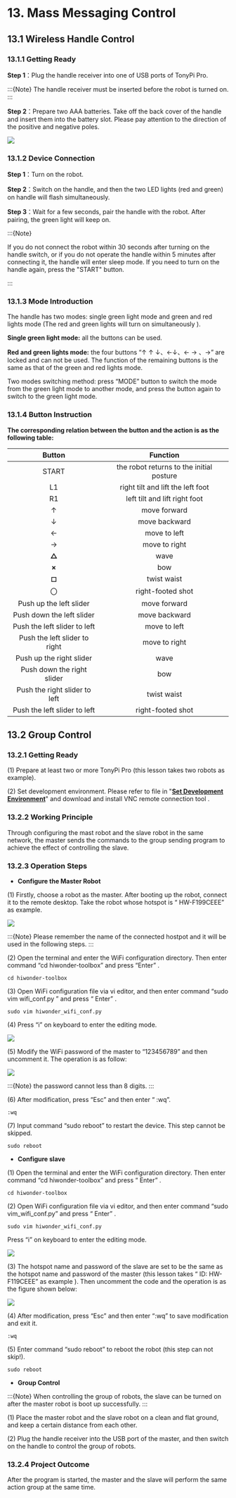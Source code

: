 # 13. Mass Messaging Control

## 13.1 Wireless Handle Control

### 13.1.1 Getting Ready

**Step 1**：Plug the handle receiver into one of USB ports of TonyPi Pro.

:::{Note}
The handle receiver must be inserted before the robot is turned on.
:::

**Step 2**：Prepare two AAA batteries. Take off the back cover of the handle and insert them into the battery slot. Please pay attention to the direction of the positive and negative poles.

<img class="common_img" src="../_static/media/14.mass_messaging_control/1.1/image2.png"   />

### 13.1.2 Device Connection

**Step 1**：Turn on the robot.

**Step 2**：Switch on the handle, and then the two LED lights (red and green) on handle will flash simultaneously.

**Step 3**：Wait for a few seconds, pair the handle with the robot. After pairing, the green light will keep on.

:::{Note}

If you do not connect the robot within 30 seconds after turning on the handle switch, or if you do not operate the handle within 5 minutes after connecting it, the handle will enter sleep mode. If you need to turn on the handle again, press the "START" button.

:::

### 13.1.3 Mode Introduction

The handle has two modes: single green light mode and green and red lights mode (The red and green lights will turn on simultaneously ).

**Single green light mode:** all the buttons can be used.

**Red and green lights mode:** the four buttons “↑ &uarr; &darr;、&larr;↓、← &rarr; 、→” are locked and can not be used. The function of the remaining buttons is the same as that of the green and red lights mode.

Two modes switching method: press “MODE” button to switch the mode from  the green light mode to another mode, and press the button again to switch to the green light mode.

### 13.1.4 Button Instruction

**The corresponding relation between the button and the action is as the following table:**

|    Button    |        Function        |
|:----------:|:------------------:|
|   START    | the robot returns to the initial posture |
|     L1     |   right tilt and lift the left foot   |
|     R1     |   left tilt and lift right foot   |
| &uarr; |        move forward        |
|   &darr;    |       move backward        |
|   &larr;    |        move to left        |
|   &rarr;    |        move to right        |
|   **△**    |        wave        |
|   **×**    |        bow        |
|   **◻**    |        twist waist        |
|   〇   |      right-footed shot      |
| Push up the left slider |        move forward        |
| Push down the left slider |        move backward        |
| Push the left slider to left |        move to left        |
| Push the left slider to right |        move to right        |
| Push up the right slider |        wave        |
| Push down the right slider |        bow        |
| Push the right slider to left |        twist waist        |
| Push the left slider to left |      right-footed shot      |

## 13.2 Group Control

### 13.2.1 Getting Ready

(1) Prepare at least two or more TonyPi Pro (this lesson takes two robots as example).

(2) Set development environment. Please refer to file in "**[Set Development Environment](https://docs.hiwonder.com/projects/TonyPi_Pro/en/latest/docs/6.remote.html)**" and download and install VNC remote connection tool .

### 13.2.2 Working Principle

Through configuring the mast robot and the slave robot in the same network, the master sends the commands to the group sending program to achieve the effect of controlling the slave.

### 13.2.3 Operation Steps

* **Configure the Master Robot** 

(1) Firstly, choose a robot as the master. After booting up the robot, connect it to the remote desktop. Take the robot whose hotspot is “ HW-F199CEEE” as example.

<img class="common_img" src="../_static/media/14.mass_messaging_control/2.1/image2.png"   />

:::{Note}
Please remember the name of the connected hostpot and it will be used in the following steps.
:::

(2) Open the terminal and enter the WiFi configuration directory. Then enter command “cd hiwonder-toolbox” and press “Enter” .

```commandline
cd hiwonder-toolbox
```

(3) Open WiFi configuration file via vi editor, and then enter command “sudo vim wifi_conf.py ” and press “ Enter” .

```commandline
sudo vim hiwonder_wifi_conf.py
```

(4) Press “i” on keyboard to enter the editing mode.

<img class="common_img" src="../_static/media/14.mass_messaging_control/2.1/image5.png"  />

(5) Modify the WiFi password of the master to “123456789” and then uncomment it. The operation is as follow:

<img class="common_img" src="../_static/media/14.mass_messaging_control/2.1/image6.png"  />

:::{Note}
the password cannot less than 8 digits.
:::

(6) After modification, press “Esc” and then enter “ :wq”.

```commandline
:wq
```

(7) Input command “sudo reboot” to restart the device. This step cannot be skipped.

```commandline
sudo reboot
```

* **Configure slave** 

(1) Open the terminal and enter the WiFi configuration directory. Then enter command “cd hiwonder-toolbox” and press “ Enter” .

```commandline
cd hiwonder-toolbox
```

(2) Open WiFi configuration file via vi editor, and then enter command “sudo vim_wifi_conf.py” and press “ Enter” .

```commandline
sudo vim hiwonder_wifi_conf.py
```

Press “i” on keyboard to enter the editing mode.

<img class="common_img" src="../_static/media/14.mass_messaging_control/2.1/image8.png"  />

(3) The hotspot name and password of the slave are set to be the same as the hotspot name and password of the master (this lesson takes “ ID:    HW-F119CEEE” as example ). Then uncomment the code and the operation is as the figure shown below:

<img class="common_img" src="../_static/media/14.mass_messaging_control/2.1/image9.png"  />

(4) After modification, press “Esc” and then enter “:wq” to save modification and exit it.

```commandline
:wq
```

(5) Enter command “sudo reboot” to reboot the robot (this step can not skip!).

```commandline
sudo reboot
```

* **Group Control** 

:::{Note}
When controlling the group of robots, the slave can be turned on after the master robot is boot up successfully.
:::

(1) Place the master robot and the slave robot on a clean and flat ground, and keep a certain distance from each other.

(2) Plug the handle receiver into the USB port of the master, and then switch on the handle to control the group of robots.

### 13.2.4 Project Outcome

After the program is started, the master and the slave will perform the same action group at the same time.
